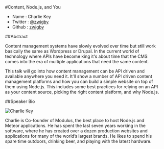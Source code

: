 #Content, Node.js, and You

* Name      : Charlie Key
* Twitter   : [@zwigby](https://twitter.com/zwigby)
* Github    : [zwigby](http://github.com/zwigby)

##Abstract

Content management systems have slowly evolved over time but still work basically the same as Wordpress or Drupal. In the current world of technology where APIs have become king it's about time that the CMS comes into the era of multiple applications that need the same content.

This talk will go into how content management can be API driven and available anywhere you need it. It'll show a number of API driven content management platforms and how you can build a simple website on top of them using Node.js. This includes some best practices for relying on an API as your content source, picking the right content platform, and why Node.js.

##Speaker Bio

![Charlie Key](https://raw.githubusercontent.com/zwigby/2014.cascadiajs.com/master/images/zwigby.png)

Charlie is Co-founder of Modulus, the best place to host Node.js and Meteor applications. He has spent the last seven years working in the software, where he has created over a dozen production websites and applications for many of the world’s largest brands. He likes to spend his spare time outdoors, drinking beer, and playing with the latest hardware.
